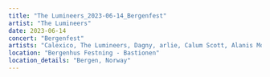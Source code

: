 ```yaml
---
title: "The Lumineers_2023-06-14_Bergenfest"
artist: "The Lumineers"
date: 2023-06-14
concert: "Bergenfest"
artists: "Calexico, The Lumineers, Dagny, arlie, Calum Scott, Alanis Morissette, Actor Observer, Sigrid, Anna Kramer, 311, 070 Shake, Vance Joy"
location: "Bergenhus Festning - Bastionen"
location_details: "Bergen, Norway"
---
```

